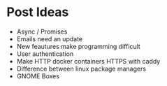 # Post Ideas

- Async / Promises
- Emails need an update
- New feautures make programming difficult 
- User authentication
- Make HTTP docker containers HTTPS with caddy
- Difference between linux package managers
- GNOME Boxes



